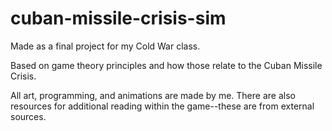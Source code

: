 # cuban-missile-crisis-sim
Made as a final project for my Cold War class.

Based on game theory principles and how those relate to the Cuban Missile Crisis.

All art, programming, and animations are made by me. There are also resources for additional reading within the game--these are from external sources.
